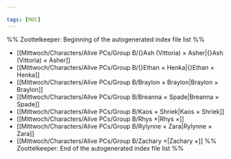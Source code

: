 ```yaml
---

tags: [MOC]
---
```

%% Zoottelkeeper: Beginning of the autogenerated index file list  %%
-  [[Mittwoch/Characters/Alive PCs/Group B/{}Ash (Vittoria) × Asher|{}Ash (Vittoria) × Asher]]
-  [[Mittwoch/Characters/Alive PCs/Group B/{}Ethan × Henka|{}Ethan × Henka]]
-  [[Mittwoch/Characters/Alive PCs/Group B/Braylon × Braylon|Braylon × Braylon]]
-  [[Mittwoch/Characters/Alive PCs/Group B/Breanna × Spade|Breanna × Spade]]
-  [[Mittwoch/Characters/Alive PCs/Group B/Kaos × Shriek|Kaos × Shriek]]
-  [[Mittwoch/Characters/Alive PCs/Group B/Rhys ×|Rhys ×]]
-  [[Mittwoch/Characters/Alive PCs/Group B/Rylynne × Zara|Rylynne × Zara]]
-  [[Mittwoch/Characters/Alive PCs/Group B/Zachary ×|Zachary ×]]
%% Zoottelkeeper: End of the autogenerated index file list  %%

